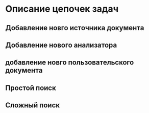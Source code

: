 #  Описание цепочек задач

## Добавление новго источника документа

## Добавление нового анализатора

## добавление новго пользовательского документа

## Простой поиск

## Сложный поиск
